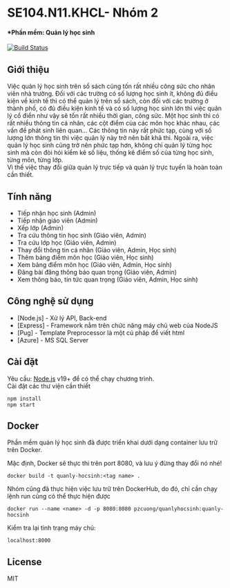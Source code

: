 # SE104.N11.KHCL- Nhóm 2
#### [](https://github.com/pzcuong/QuanLyHocSinh/tree/master#ph%E1%BA%A7n-m%E1%BB%81m-qu%E1%BA%A3n-l%C3%BD-h%E1%BB%8Dc-sinh)*Phần mềm: Quản lý học sinh
[![Build Status](https://camo.githubusercontent.com/c29bc856325cd819f5a3bb6536b7982f04a161e656de066c4c970e0079c14ff5/68747470733a2f2f7472617669732d63692e6f72672f6a6f656d6363616e6e2f64696c6c696e6765722e7376673f6272616e63683d6d6173746572)](https://travis-ci.org/joemccann/dillinger)

## [](https://github.com/pzcuong/QuanLyHocSinh/tree/master#gi%E1%BB%9Bi-thi%E1%BB%87u)Giới thiệu

Việc quản lý học sinh trên sổ sách cũng tốn rất nhiều công sức cho nhân viên nhà trường. Đối với các trường có số lượng học sinh ít, không đủ điều kiện về kinh tế thì có thể quản lý trên sổ sách, còn đối với các trường ở thành phố, có đủ điều kiện kinh tế và có số lượng học sinh lớn thì việc quản lý cổ điển như vậy sẽ tốn rất nhiều thời gian, công sức. Một học sinh thì có rất nhiều thông tin cá nhân, các cột điểm của các môn học khác nhau, các vấn đề phát sinh liên quan… Các thông tin này rất phức tạp, cùng với số lượng lớn thông tin thì việc quản lý này trở nên bất khả thi. Ngoài ra, việc quản lý học sinh cũng trở nên phức tạp hơn, không chỉ quản lý từng học sinh mà còn đòi hỏi kiểm kê số liệu, thống kê điểm số của từng học sinh, từng môn, từng lớp.  
Vì thế việc thay đổi giữa quản lý trực tiếp và quản lý trực tuyến là hoàn toàn cần thiết.

## [](https://github.com/pzcuong/QuanLyHocSinh/tree/master#t%C3%ADnh-n%C4%83ng)Tính năng

-   Tiếp nhận học sinh (Admin)
-   Tiếp nhận giáo viên (Admin)
-   Xếp lớp (Admin)
-   Tra cứu thông tin học sinh (Giáo viên, Admin)
-   Tra cứu lớp học (Giáo viên, Admin)
-   Thay đổi thông tin cá nhân (Giáo viên, Admin, Học sinh)
-   Thêm bảng điểm môn học (Giáo viên, Học sinh)
-   Xem bảng điểm môn học (Giáo viên, Admin, Học sinh)
-   Đăng bài đăng thông báo quan trọng (Giáo viên, Admin)
-   Xem thông báo, tin tức quan trọng (Giáo viên, Admin, Học sinh)

## [](https://github.com/pzcuong/QuanLyHocSinh/tree/master#c%C3%B4ng-ngh%E1%BB%87-s%E1%BB%AD-d%E1%BB%A5ng)Công nghệ sử dụng

-   [Node.js] - Xử lý API, Back-end
-   [Express] - Framework nằm trên chức năng máy chủ web của NodeJS
-   [Pug] - Template Preprocessor là một cú pháp để viết html
-   [Azure] - MS SQL Server

## [](https://github.com/pzcuong/QuanLyHocSinh/tree/master#c%C3%A0i-%C4%91%E1%BA%B7t)Cài đặt

Yêu cầu:  [Node.js](https://nodejs.org/)  v19+ để có thể chạy chương trình.  
Cài đặt các thư viện cần thiết

```
npm install
npm start
```

## [](https://github.com/pzcuong/QuanLyHocSinh/tree/master#docker)Docker

Phần mềm quản lý học sinh đã được triển khai dưới dạng container lưu trữ trên Docker.

Mặc định, Docker sẽ thực thi trên port 8080, và lưu ý đừng thay đổi nó nhé!

```
docker build -t quanly-hocsinh:<tag name> .
```

Nhóm cũng đã thực hiện việc lưu trữ trên DockerHub, do đó, chỉ cần chạy lệnh run cũng có thể thực hiện được

```
docker run --name <name> -d -p 8080:8080 pzcuong/quanlyhocsinh:quanly-hocsinh
```

Kiểm tra lại tình trạng máy chủ:

```
localhost:8000
```

## [](https://github.com/pzcuong/QuanLyHocSinh/tree/master#license)License

MIT
